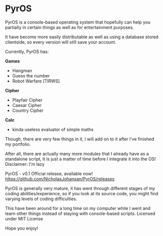 # PyrOS
PyrOS is a console-based operating system that hopefully can help you partially in certain things as well as for entertainment purposes.

It have become more easily distributable as well as using a database stored clientside, so every version will still save your account.

Currently, PyrOS has:

__Games__
- Hangman
- Guess the number
- Robot Warfare [TIRWS]

__Cipher__
- Playfair Cipher
- Caesar Cipher
- Country Cipher

__Calc__
- kinda useless evaluator of simple maths

Though, there are very few things in it, I will add on to it after I've finished my portfolio.

After all, there are actually many more modules that I already have as a standalone script, it is just a matter of time before I integrate it into the OS!
Disclaimer: I'm lazy

PyrOS - v0.1 Official release, available now!
https://github.com/NicholasJohansan/PyrOS/releases

PyrOS is generally very mature, it has went through different stages of my coding abilities/experience, so if you look at its source code, you might find varying levels of coding difficulties.

This have been around for a long time on my computer while I went and learn other things instead of staying with console-based scripts.
Licensed under MIT License

Hope you enjoy!
